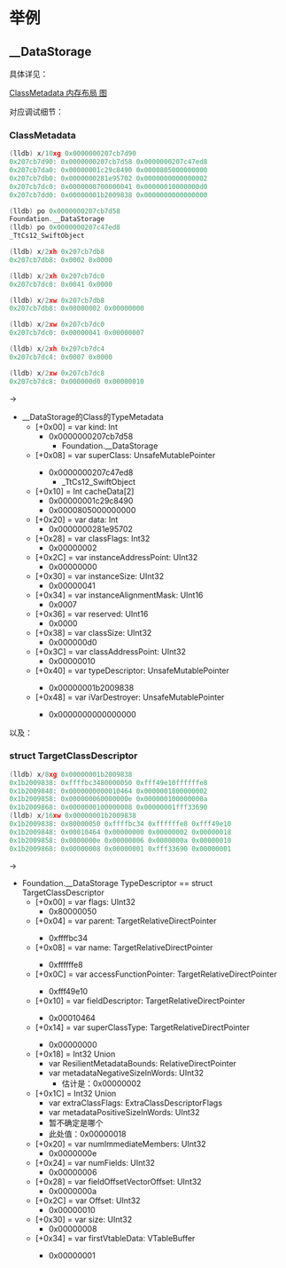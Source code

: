 # 举例

## __DataStorage

具体详见：

[ClassMetadata 内存布局 图](../../../../swift_common/typemetadata/classmetadata/memory_layout/figure.md)

对应调试细节：

### ClassMetadata

```c
(lldb) x/10xg 0x0000000207cb7d90
0x207cb7d90: 0x0000000207cb7d58 0x0000000207c47ed8
0x207cb7da0: 0x00000001c29c8490 0x0000805000000000
0x207cb7db0: 0x0000000281e95702 0x0000000000000002
0x207cb7dc0: 0x0000000700000041 0x00000010000000d0
0x207cb7dd0: 0x00000001b2009838 0x0000000000000000

(lldb) po 0x0000000207cb7d58
Foundation.__DataStorage
(lldb) po 0x0000000207c47ed8
_TtCs12_SwiftObject

(lldb) x/2xh 0x207cb7db8
0x207cb7db8: 0x0002 0x0000

(lldb) x/2xh 0x207cb7dc0
0x207cb7dc0: 0x0041 0x0000

(lldb) x/2xw 0x207cb7db8
0x207cb7db8: 0x00000002 0x00000000

(lldb) x/2xw 0x207cb7dc0
0x207cb7dc0: 0x00000041 0x00000007

(lldb) x/2xh 0x207cb7dc4
0x207cb7dc4: 0x0007 0x0000

(lldb) x/2xw 0x207cb7dc8
0x207cb7dc8: 0x000000d0 0x00000010
```

->

* __DataStorage的Class的TypeMetadata
  * [+0x00] = var kind: Int
    * 0x0000000207cb7d58
      * Foundation.__DataStorage
  * [+0x08] = var superClass: UnsafeMutablePointer<ClassMetadata>
    * 0x0000000207c47ed8
      * _TtCs12_SwiftObject
  * [+0x10] = Int cacheData[2]
    * 0x00000001c29c8490
    * 0x0000805000000000
  * [+0x20] = var data: Int
    * 0x0000000281e95702
  * [+0x28] = var classFlags: Int32
    * 0x00000002
  * [+0x2C] = var instanceAddressPoint: UInt32
    * 0x00000000
  * [+0x30] = var instanceSize: UInt32
    * 0x00000041
  * [+0x34] = var instanceAlignmentMask: UInt16
    * 0x0007
  * [+0x36] = var reserved: UInt16
    * 0x0000
  * [+0x38] = var classSize: UInt32
    * 0x000000d0
  * [+0x3C] = var classAddressPoint: UInt32
    * 0x00000010
  * [+0x40] = var typeDescriptor: UnsafeMutablePointer<TargetClassDescriptor>
    * 0x00000001b2009838
  * [+0x48] = var iVarDestroyer: UnsafeMutablePointer<ClassIVarDestroyer>
    * 0x0000000000000000

以及：

### struct TargetClassDescriptor

```c
(lldb) x/8xg 0x00000001b2009838
0x1b2009838: 0xffffbc3480000050 0xfff49e10ffffffe8
0x1b2009848: 0x0000000000010464 0x0000001800000002
0x1b2009858: 0x000000060000000e 0x000000100000000a
0x1b2009868: 0x0000000100000008 0x00000001fff33690
(lldb) x/16xw 0x00000001b2009838
0x1b2009838: 0x80000050 0xffffbc34 0xffffffe8 0xfff49e10
0x1b2009848: 0x00010464 0x00000000 0x00000002 0x00000018
0x1b2009858: 0x0000000e 0x00000006 0x0000000a 0x00000010
0x1b2009868: 0x00000008 0x00000001 0xfff33690 0x00000001
```

->
* Foundation.__DataStorage TypeDescriptor == struct TargetClassDescriptor
  * [+0x00] = var flags: UInt32
    * 0x80000050
  * [+0x04] = var parent: TargetRelativeDirectPointer<UnsafeRawPointer>
    * 0xffffbc34
  * [+0x08] = var name: TargetRelativeDirectPointer<CChar>
    * 0xffffffe8
  * [+0x0C] = var accessFunctionPointer: TargetRelativeDirectPointer<UnsafeRawPointer>
    * 0xfff49e10
  * [+0x10] = var fieldDescriptor: TargetRelativeDirectPointer<FieldDescriptor>
    * 0x00010464
  * [+0x14] = var superClassType: TargetRelativeDirectPointer<CChar>
    * 0x00000000
  * [+0x18] = Int32 Union
    * var ResilientMetadataBounds: RelativeDirectPointer<TargetStoredClassMetadataBounds>
    * var metadataNegativeSizeInWords: UInt32
      * 估计是：0x00000002
  * [+0x1C] = Int32 Union
    * var extraClassFlags: ExtraClassDescriptorFlags
    * var metadataPositiveSizeInWords: UInt32
    * 暂不确定是哪个
    * 此处值：0x00000018
  * [+0x20] = var numImmediateMembers: UInt32
    * 0x0000000e
  * [+0x24] = var numFields: UInt32
    * 0x00000006
  * [+0x28] = var fieldOffsetVectorOffset: UInt32
    * 0x0000000a
  * [+0x2C] = var Offset: UInt32
    * 0x00000010
  * [+0x30] = var size: UInt32
    * 0x00000008
  * [+0x34] = var firstVtableData: VTableBuffer<VTable>
    * 0x00000001
